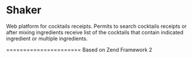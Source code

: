 Shaker
=======================
Web platform for cocktails receipts.
Permits to search cocktails receipts or after mixing ingredients receive list of the cocktails that contain indicated ingredient or multiple ingredients.

======================
Based on Zend Framework 2
